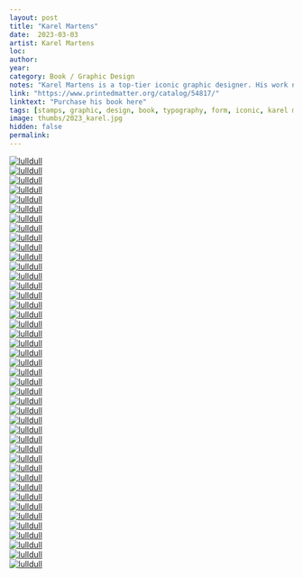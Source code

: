```yaml
---
layout: post
title: "Karel Martens"
date:  2023-03-03
artist: Karel Martens
loc: 
author: 
year: 
category: Book / Graphic Design
notes: "Karel Martens is a top-tier iconic graphic designer. His work never seems to age."
link: "https://www.printedmatter.org/catalog/54817/"
linktext: "Purchase his book here"
tags: [stamps, graphic, design, book, typography, form, iconic, karel martens]
image: thumbs/2023_karel.jpg
hidden: false
permalink:
---
```




<div class="post_image">
	<a href="{{ site.baseurl }}/images/posts/2023_karel/000.jpg" target="_blank">
	<img src="{{ site.baseurl }}/images/posts/2023_karel/000.jpg" alt="lulldull"></a>
</div>

<div class="post_image">
	<a href="{{ site.baseurl }}/images/posts/2023_karel/001.jpg" target="_blank">
	<img src="{{ site.baseurl }}/images/posts/2023_karel/001.jpg" alt="lulldull"></a>
</div>

<div class="post_image">
	<a href="{{ site.baseurl }}/images/posts/2023_karel/002.jpg" target="_blank">
	<img src="{{ site.baseurl }}/images/posts/2023_karel/002.jpg" alt="lulldull"></a>
</div>

<div class="post_image">
	<a href="{{ site.baseurl }}/images/posts/2023_karel/003.jpg" target="_blank">
	<img src="{{ site.baseurl }}/images/posts/2023_karel/003.jpg" alt="lulldull"></a>
</div>

<div class="post_image">
	<a href="{{ site.baseurl }}/images/posts/2023_karel/004.jpg" target="_blank">
	<img src="{{ site.baseurl }}/images/posts/2023_karel/004.jpg" alt="lulldull"></a>
</div>

<div class="post_image">
	<a href="{{ site.baseurl }}/images/posts/2023_karel/005.jpg" target="_blank">
	<img src="{{ site.baseurl }}/images/posts/2023_karel/005.jpg" alt="lulldull"></a>
</div>

<div class="post_image">
	<a href="{{ site.baseurl }}/images/posts/2023_karel/006.jpg" target="_blank">
	<img src="{{ site.baseurl }}/images/posts/2023_karel/006.jpg" alt="lulldull"></a>
</div>

<div class="post_image">
	<a href="{{ site.baseurl }}/images/posts/2023_karel/007.jpg" target="_blank">
	<img src="{{ site.baseurl }}/images/posts/2023_karel/007.jpg" alt="lulldull"></a>
</div>


<div class="post_image">
	<a href="{{ site.baseurl }}/images/posts/2023_karel/008.jpg" target="_blank">
	<img src="{{ site.baseurl }}/images/posts/2023_karel/008.jpg" alt="lulldull"></a>
</div>

<div class="post_image">
	<a href="{{ site.baseurl }}/images/posts/2023_karel/009.jpg" target="_blank">
	<img src="{{ site.baseurl }}/images/posts/2023_karel/009.jpg" alt="lulldull"></a>
</div>

<div class="post_image">
	<a href="{{ site.baseurl }}/images/posts/2023_karel/010.jpg" target="_blank">
	<img src="{{ site.baseurl }}/images/posts/2023_karel/010.jpg" alt="lulldull"></a>
</div>


<div class="post_image">
	<a href="{{ site.baseurl }}/images/posts/2023_karel/011.jpg" target="_blank">
	<img src="{{ site.baseurl }}/images/posts/2023_karel/011.jpg" alt="lulldull"></a>
</div>


<div class="post_image">
	<a href="{{ site.baseurl }}/images/posts/2023_karel/012.jpg" target="_blank">
	<img src="{{ site.baseurl }}/images/posts/2023_karel/012.jpg" alt="lulldull"></a>
</div>


<div class="post_image">
	<a href="{{ site.baseurl }}/images/posts/2023_karel/013.jpg" target="_blank">
	<img src="{{ site.baseurl }}/images/posts/2023_karel/013.jpg" alt="lulldull"></a>
</div>


<div class="post_image">
	<a href="{{ site.baseurl }}/images/posts/2023_karel/014.jpg" target="_blank">
	<img src="{{ site.baseurl }}/images/posts/2023_karel/014.jpg" alt="lulldull"></a>
</div>


<div class="post_image">
	<a href="{{ site.baseurl }}/images/posts/2023_karel/015.jpg" target="_blank">
	<img src="{{ site.baseurl }}/images/posts/2023_karel/015.jpg" alt="lulldull"></a>
</div>

<div class="post_image">
	<a href="{{ site.baseurl }}/images/posts/2023_karel/016.jpg" target="_blank">
	<img src="{{ site.baseurl }}/images/posts/2023_karel/016.jpg" alt="lulldull"></a>
</div>

<div class="post_image">
	<a href="{{ site.baseurl }}/images/posts/2023_karel/017.jpg" target="_blank">
	<img src="{{ site.baseurl }}/images/posts/2023_karel/017.jpg" alt="lulldull"></a>
</div>

<div class="post_image">
	<a href="{{ site.baseurl }}/images/posts/2023_karel/018.jpg" target="_blank">
	<img src="{{ site.baseurl }}/images/posts/2023_karel/018.jpg" alt="lulldull"></a>
</div>

<div class="post_image">
	<a href="{{ site.baseurl }}/images/posts/2023_karel/019.jpg" target="_blank">
	<img src="{{ site.baseurl }}/images/posts/2023_karel/019.jpg" alt="lulldull"></a>
</div>

<div class="post_image">
	<a href="{{ site.baseurl }}/images/posts/2023_karel/020.jpg" target="_blank">
	<img src="{{ site.baseurl }}/images/posts/2023_karel/020.jpg" alt="lulldull"></a>
</div>

<div class="post_image">
	<a href="{{ site.baseurl }}/images/posts/2023_karel/021.jpg" target="_blank">
	<img src="{{ site.baseurl }}/images/posts/2023_karel/021.jpg" alt="lulldull"></a>
</div>

<div class="post_image">
	<a href="{{ site.baseurl }}/images/posts/2023_karel/022.jpg" target="_blank">
	<img src="{{ site.baseurl }}/images/posts/2023_karel/022.jpg" alt="lulldull"></a>
</div>

<div class="post_image">
	<a href="{{ site.baseurl }}/images/posts/2023_karel/023.jpg" target="_blank">
	<img src="{{ site.baseurl }}/images/posts/2023_karel/023.jpg" alt="lulldull"></a>
</div>

<div class="post_image">
	<a href="{{ site.baseurl }}/images/posts/2023_karel/024.jpg" target="_blank">
	<img src="{{ site.baseurl }}/images/posts/2023_karel/024.jpg" alt="lulldull"></a>
</div>

<div class="post_image">
	<a href="{{ site.baseurl }}/images/posts/2023_karel/025.jpg" target="_blank">
	<img src="{{ site.baseurl }}/images/posts/2023_karel/025.jpg" alt="lulldull"></a>
</div>

<div class="post_image">
	<a href="{{ site.baseurl }}/images/posts/2023_karel/026.jpg" target="_blank">
	<img src="{{ site.baseurl }}/images/posts/2023_karel/026.jpg" alt="lulldull"></a>
</div>

<div class="post_image">
	<a href="{{ site.baseurl }}/images/posts/2023_karel/027.jpg" target="_blank">
	<img src="{{ site.baseurl }}/images/posts/2023_karel/027.jpg" alt="lulldull"></a>
</div>

<div class="post_image">
	<a href="{{ site.baseurl }}/images/posts/2023_karel/028.jpg" target="_blank">
	<img src="{{ site.baseurl }}/images/posts/2023_karel/028.jpg" alt="lulldull"></a>
</div>

<div class="post_image">
	<a href="{{ site.baseurl }}/images/posts/2023_karel/029.jpg" target="_blank">
	<img src="{{ site.baseurl }}/images/posts/2023_karel/029.jpg" alt="lulldull"></a>
</div>

<div class="post_image">
	<a href="{{ site.baseurl }}/images/posts/2023_karel/030.jpg" target="_blank">
	<img src="{{ site.baseurl }}/images/posts/2023_karel/030.jpg" alt="lulldull"></a>
</div>

<div class="post_image">
	<a href="{{ site.baseurl }}/images/posts/2023_karel/031.jpg" target="_blank">
	<img src="{{ site.baseurl }}/images/posts/2023_karel/031.jpg" alt="lulldull"></a>
</div>

<div class="post_image">
	<a href="{{ site.baseurl }}/images/posts/2023_karel/032.jpg" target="_blank">
	<img src="{{ site.baseurl }}/images/posts/2023_karel/032.jpg" alt="lulldull"></a>
</div>

<div class="post_image">
	<a href="{{ site.baseurl }}/images/posts/2023_karel/033.jpg" target="_blank">
	<img src="{{ site.baseurl }}/images/posts/2023_karel/033.jpg" alt="lulldull"></a>
</div>

<div class="post_image">
	<a href="{{ site.baseurl }}/images/posts/2023_karel/034.jpg" target="_blank">
	<img src="{{ site.baseurl }}/images/posts/2023_karel/034.jpg" alt="lulldull"></a>
</div>

<div class="post_image">
	<a href="{{ site.baseurl }}/images/posts/2023_karel/035.jpg" target="_blank">
	<img src="{{ site.baseurl }}/images/posts/2023_karel/035.jpg" alt="lulldull"></a>
</div>

<div class="post_image">
	<a href="{{ site.baseurl }}/images/posts/2023_karel/036.jpg" target="_blank">
	<img src="{{ site.baseurl }}/images/posts/2023_karel/036.jpg" alt="lulldull"></a>
</div>

<div class="post_image">
	<a href="{{ site.baseurl }}/images/posts/2023_karel/037.jpg" target="_blank">
	<img src="{{ site.baseurl }}/images/posts/2023_karel/037.jpg" alt="lulldull"></a>
</div>

<div class="post_image">
	<a href="{{ site.baseurl }}/images/posts/2023_karel/038.jpg" target="_blank">
	<img src="{{ site.baseurl }}/images/posts/2023_karel/038.jpg" alt="lulldull"></a>
</div>

<div class="post_image">
	<a href="{{ site.baseurl }}/images/posts/2023_karel/039.jpg" target="_blank">
	<img src="{{ site.baseurl }}/images/posts/2023_karel/039.jpg" alt="lulldull"></a>
</div>

<div class="post_image">
	<a href="{{ site.baseurl }}/images/posts/2023_karel/040.jpg" target="_blank">
	<img src="{{ site.baseurl }}/images/posts/2023_karel/040.jpg" alt="lulldull"></a>
</div>

<div class="post_image">
	<a href="{{ site.baseurl }}/images/posts/2023_karel/041.jpg" target="_blank">
	<img src="{{ site.baseurl }}/images/posts/2023_karel/041.jpg" alt="lulldull"></a>
</div>

<div class="post_image">
	<a href="{{ site.baseurl }}/images/posts/2023_karel/042.jpg" target="_blank">
	<img src="{{ site.baseurl }}/images/posts/2023_karel/042.jpg" alt="lulldull"></a>
</div>
